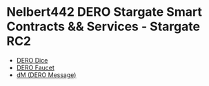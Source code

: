 # Nelbert442 DERO Stargate Smart Contracts && Services - Stargate RC2

* [DERO Dice](/DERO-Dice/README.md)
* [DERO Faucet](/DERO-Faucet/README.md)
* [dM (DERO Message)](https://github.com/Nelbert442/dM)